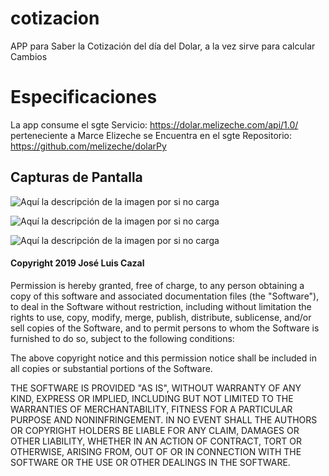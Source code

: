 # cotizacion
APP para Saber la Cotización del día del Dolar, a la vez sirve para calcular Cambios

# Especificaciones
La app consume el sgte Servicio: https://dolar.melizeche.com/api/1.0/ perteneciente a Marce Elizeche
se Encuentra en el sgte Repositorio: https://github.com/melizeche/dolarPy

## Capturas de Pantalla
![Aquí la descripción de la imagen por si no carga](https://github.com/jcazalELPAKOMICHI/cotizacion/blob/master/Screenshot_20190807-172651_Cotizaci%C3%B3n%20del%20Dolar.redimensionado.jpg)

![Aquí la descripción de la imagen por si no carga](https://github.com/jcazalELPAKOMICHI/cotizacion/blob/master/Screenshot_20190807-172658_Cotizaci%C3%B3n%20del%20Dolar.redimensionado.jpg)

![Aquí la descripción de la imagen por si no carga](https://github.com/jcazalELPAKOMICHI/cotizacion/blob/master/Screenshot_20190807-172711_Cotizaci%C3%B3n%20del%20Dolar.redimensionado.jpg)




#### Copyright 2019 José Luis Cazal

Permission is hereby granted, free of charge, to any person obtaining a copy of this software and associated documentation files (the "Software"), to deal in the Software without restriction, including without limitation the rights to use, copy, modify, merge, publish, distribute, sublicense, and/or sell copies of the Software, and to permit persons to whom the Software is furnished to do so, subject to the following conditions:

The above copyright notice and this permission notice shall be included in all copies or substantial portions of the Software.

THE SOFTWARE IS PROVIDED "AS IS", WITHOUT WARRANTY OF ANY KIND, EXPRESS OR IMPLIED, INCLUDING BUT NOT LIMITED TO THE WARRANTIES OF MERCHANTABILITY, FITNESS FOR A PARTICULAR PURPOSE AND NONINFRINGEMENT. IN NO EVENT SHALL THE AUTHORS OR COPYRIGHT HOLDERS BE LIABLE FOR ANY CLAIM, DAMAGES OR OTHER LIABILITY, WHETHER IN AN ACTION OF CONTRACT, TORT OR OTHERWISE, ARISING FROM, OUT OF OR IN CONNECTION WITH THE SOFTWARE OR THE USE OR OTHER DEALINGS IN THE SOFTWARE.
